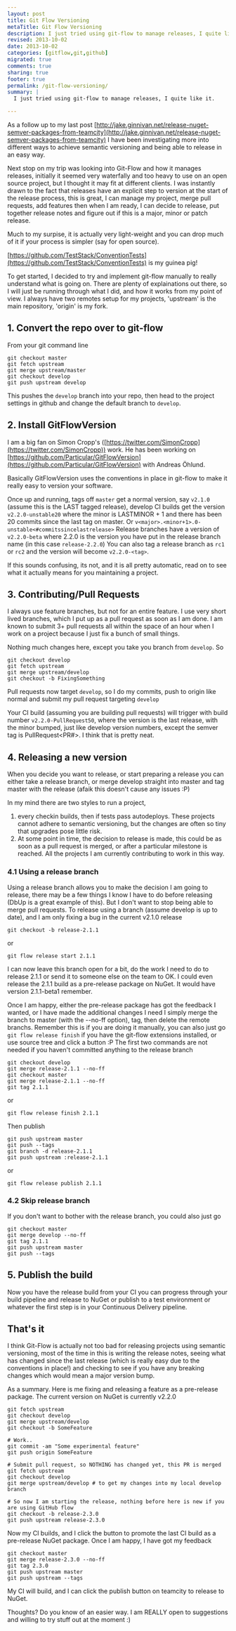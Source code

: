 ```yaml
---
layout: post
title: Git Flow Versioning
metaTitle: Git Flow Versioning
description: I just tried using git-flow to manage releases, I quite like it.
revised: 2013-10-02
date: 2013-10-02
categories: [gitflow,git,github]
migrated: true
comments: true
sharing: true
footer: true
permalink: /git-flow-versioning/
summary: | 
  I just tried using git-flow to manage releases, I quite like it.

---
```

As a follow up to my last post [http://jake.ginnivan.net/release-nuget-semver-packages-from-teamcity](http://jake.ginnivan.net/release-nuget-semver-packages-from-teamcity) I have been investigating more into different ways to achieve semantic versioning and being able to release in an easy way.

Next stop on my trip was looking into Git-Flow and how it manages releases, initially it seemed very waterfally and too heavy to use on an open source project, but I thought it may fit at different clients. I was instantly drawn to the fact that releases have an explicit step to version at the start of the release process, this is great, I can manage my project, merge pull requests, add features then when I am ready, I can decide to release, put together release notes and figure out if this is a major, minor or patch release.

Much to my surpise, it is actually very light-weight and you can drop much of it if your process is simpler (say for open source).

[https://github.com/TestStack/ConventionTests](https://github.com/TestStack/ConventionTests) is my guinea pig!

To get started, I decided to try and implement git-flow manually to really understand what is going on. There are plenty of explainations out there, so I will just be running through what I did, and how it works from my point of view. I always have two remotes setup for my projects, 'upstream' is the main repository, 'origin' is my fork.
<!-- more -->
## 1. Convert the repo over to git-flow
From your git command line

    git checkout master
    git fetch upstream
    git merge upstream/master
    git checkout develop
    git push upstream develop
    
This pushes the `develop` branch into your repo, then head to the project settings in github and change the default branch to `develop`.

## 2. Install GitFlowVersion
I am a big fan on Simon Cropp's ([https://twitter.com/SimonCropp](https://twitter.com/SimonCropp)) work. He has been working on [https://github.com/Particular/GitFlowVersion](https://github.com/Particular/GitFlowVersion) with Andreas Öhlund.

Basically GitFlowVersion uses the conventions in place in git-flow to make it really easy to version your software.

Once up and running, tags off `master` get a normal version, say `v2.1.0` (assume this is the LAST tagged release), develop CI builds get the version `v2.2.0-unstable20` where the minor is LASTMINOR + 1 and there has been 20 commits since the last tag on master. Or `v<major>.<minor+1>.0-unstable<#commitssincelastrelease>`
Release branches have a version of `v2.2.0-beta` where 2.2.0 is the version you have put in the release branch name (in this case `release-2.2.0`)
You can also tag a release branch as `rc1` or `rc2` and the version will become `v2.2.0-<tag>`. 

If this sounds confusing, its not, and it is all pretty automatic, read on to see what it actually means for you maintaining a project.

## 3. Contributing/Pull Requests
I always use feature branches, but not for an entire feature. I use very short lived branches, which I put up as a pull request as soon as I am done. I am known to submit 3+ pull requests all within the space of an hour when I work on a project because I just fix a bunch of small things.

Nothing much changes here, except you take you branch from `develop`. So

    git checkout develop
    git fetch upstream
    git merge upstream/develop
    git checkout -b FixingSomething

Pull requests now target `develop`, so I do my commits, push to origin like normal and submit my pull request targeting `develop`

Your CI build (assuming you are building pull requests) will trigger with build number `v2.2.0-PullRequest50`, where the version is the last release, with the minor bumped, just like develop version numbers, except the semver tag is PullRequest<PR#>. 
I think that is pretty neat.

## 4. Releasing a new version
When you decide you want to release, or start preparing a release you can either take a release branch, or merge develop straight into master and tag master with the release (afaik this doesn't cause any issues :P)

In my mind there are two styles to run a project, 

1. every checkin builds, then if tests pass autodeploys. These projects cannot adhere to semantic versioning, but the changes are often so tiny that upgrades pose little risk.
1. At some point in time, the decision to release is made, this could be as soon as a pull request is merged, or after a particular milestone is reached. All the projects I am currently contributing to work in this way.

### 4.1 Using a release branch
Using a release branch allows you to make the decision I am going to release, there may be a few things I know I have to do before releasing (DbUp is a great example of this). But I don't want to stop being able to merge pull requests. To release using a branch (assume develop is up to date), and I am only fixing a bug in the current v2.1.0 release

    git checkout -b release-2.1.1
    
or

    git flow release start 2.1.1
    
I can now leave this branch open for a bit, do the work I need to do to release 2.1.1 or send it to someone else on the team to OK. I could even release the 2.1.1 build as a pre-release package on NuGet. It would have version 2.1.1-beta1 remember.

Once I am happy, either the pre-release package has got the feedback I wanted, or I have made the additional changes I need I simply merge the branch to master (with the --no-ff option), tag, then delete the remote branchs. Remember this is if you are doing it manually, you can also just go `git flow release finish` if you have the git-flow extensions installed, or use source tree and click a button :P The first two commands are not needed if you haven't committed anything to the release branch

    git checkout develop
    git merge release-2.1.1 --no-ff
    git checkout master
    git merge release-2.1.1 --no-ff
    git tag 2.1.1
    
or

    git flow release finish 2.1.1
    
Then publish

    git push upstream master
    git push --tags
    git branch -d release-2.1.1
    git push upstream :release-2.1.1

or

    git flow release publish 2.1.1

### 4.2 Skip release branch
If you don't want to bother with the release branch, you could also just go

    git checkout master
    git merge develop --no-ff
    git tag 2.1.1
    git push upstream master
    git push --tags

## 5. Publish the build
Now you have the release build from your CI you can progress through your build pipeline and release to NuGet or publish to a test environment or whatever the first step is in your Continuous Delivery pipeline.

## That's it
I think Git-Flow is actually not too bad for releasing projects using semantic versioning, most of the time in this is writing the release notes, seeing what has changed since the last release (which is really easy due to the conventions in place!) and checking to see if you have any breaking changes which would mean a major version bump.

As a summary. Here is me fixing and releasing a feature as a pre-release package. The current version on NuGet is currently v2.2.0

    git fetch upstream
    git checkout develop
    git merge upstream/develop
    git checkout -b SomeFeature
    
    # Work..
    git commit -am "Some experimental feature"
    git push origin SomeFeature
    
    # Submit pull request, so NOTHING has changed yet, this PR is merged
    git fetch upstream
    git checkout develop
    git merge upstream/develop # to get my changes into my local develop branch
    
    # So now I am starting the release, nothing before here is new if you are using GitHub flow
    git checkout -b release-2.3.0
    git push upstream release-2.3.0
    
Now my CI builds, and I click the button to promote the last CI build as a pre-release NuGet package. Once I am happy, I have got my feedback

    git checkout master
    git merge release-2.3.0 --no-ff
    git tag 2.3.0
    git push upstream master
    git push upstream --tags

My CI will build, and I can click the publish button on teamcity to release to NuGet.

Thoughts? Do you know of an easier way. I am REALLY open to suggestions and willing to try stuff out at the moment :)